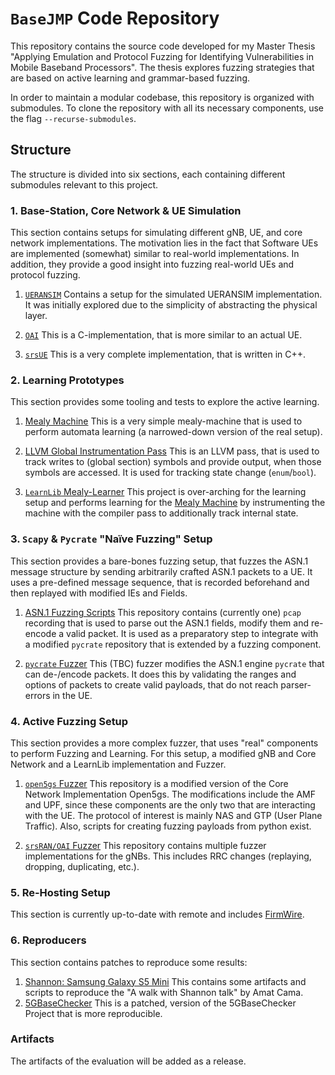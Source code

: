 # `BaseJMP` Code Repository

This repository contains the source code developed for my Master Thesis "Applying Emulation and Protocol Fuzzing for Identifying Vulnerabilities in Mobile Baseband Processors".
The thesis explores fuzzing strategies that are based on active learning and grammar-based fuzzing.

In order to maintain a modular codebase, this repository is organized with submodules. 
To clone the repository with all its necessary components, use the flag `--recurse-submodules`.

## Structure

The structure is divided into six sections, each containing different submodules relevant to this project.

### 1. Base-Station, Core Network & UE Simulation

This section contains setups for simulating different gNB, UE, and core network implementations.
The motivation lies in the fact that Software UEs are implemented (somewhat) similar to real-world implementations.
In addition, they provide a good insight into fuzzing real-world UEs and protocol fuzzing.

1. [`UERANSIM`](https://github.com/Jojeker/a) Contains a setup for the simulated UERANSIM implementation. 
It was initially explored due to the simplicity of abstracting the physical layer.

2. [`OAI`](https://github.com/Jojeker/a) This is a C-implementation, that is more similar to an actual UE.

3. [`srsUE`](https://github.com/Jojeker/a) This is a very complete implementation, that is written in C++.


### 2. Learning Prototypes

This section provides some tooling and tests to explore the active learning.

1. [Mealy Machine](https://github.com/Jojeker/MealyMachine) This is a very simple mealy-machine that is used to perform automata learning (a narrowed-down version of the real setup).

2. [LLVM Global Instrumentation Pass](https://github.com/Jojeker/LLVMGlobalInstrumentation) This is an LLVM pass, that is used to track writes to (global section) symbols and provide output, when those symbols are accessed. It is used for tracking state change (`enum`/`bool`).

3. [`LearnLib` Mealy-Learner](https://github.com/Jojeker/MealyLearner) This project is over-arching for the learning setup and performs learning for the [Mealy Machine](https://github.com/Jojeker/MealyMachine) by instrumenting the machine with the compiler pass to additionally track internal state.

### 3. `Scapy` & `Pycrate` "Naïve Fuzzing" Setup

This section provides a bare-bones fuzzing setup, that fuzzes the ASN.1 message structure by sending arbitrarily crafted ASN.1 packets to a UE.
It uses a pre-defined message sequence, that is recorded beforehand and then replayed with modified IEs and Fields.

1. [ASN.1 Fuzzing Scripts](https://github.com/Jojeker/ASN1-Fuzzing-Scripts) This repository contains (currently one) `pcap` recording that is used to parse out the ASN.1 fields, modify them and re-encode a valid packet. It is used as a preparatory step to integrate with a modified `pycrate` repository that is extended by a fuzzing component.

2. [`pycrate` Fuzzer](https://github.com/Jojeker/pycrate-nr-fuzz) This (TBC) fuzzer modifies the ASN.1 engine `pycrate` that can de-/encode packets. It does this by validating the ranges and options of packets to create valid payloads, that do not reach parser-errors in the UE.

### 4. Active Fuzzing Setup

This section provides a more complex fuzzer, that uses "real" components to perform Fuzzing and Learning.
For this setup, a modified gNB and Core Network and a LearnLib implementation and Fuzzer.

1. [`open5gs` Fuzzer](https://github.com/Jojeker/open5gs) This repository is a modified version of the Core Network Implementation Open5gs. 
The modifications include the AMF and UPF, since these components are the only two that are interacting with the UE. 
The protocol of interest is mainly NAS and GTP (User Plane Traffic).
Also, scripts for creating fuzzing payloads from python exist.

2. [`srsRAN/OAI` Fuzzer](https://github.com/Jojeker/a) This repository contains multiple fuzzer implementations for the gNBs. 
This includes RRC changes (replaying, dropping, duplicating, etc.).

### 5. Re-Hosting Setup

This section is currently up-to-date with remote and includes [FirmWire](https://github.com/Jojeker/FirmWire).

### 6. Reproducers

This section contains patches to reproduce some results:

1. [Shannon: Samsung Galaxy S5 Mini](https://github.com/Jojeker/Shannon-S5-Mini-Reproducer) This contains some artifacts and scripts to reproduce the "A walk with Shannon talk" by Amat Cama.
2. [5GBaseChecker](https://github.com/Jojeker/5GBaseChecker) This is a patched, version of the 5GBaseChecker Project that is more reproducible.


### Artifacts

The artifacts of the evaluation will be added as a release.